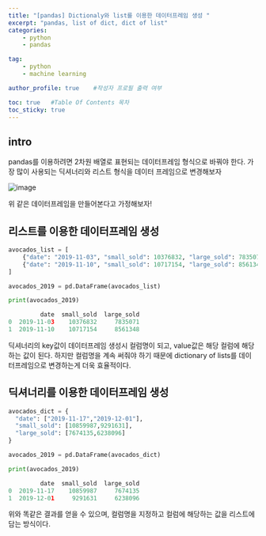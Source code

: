 ```yaml
---
title: "[pandas] Dictionaly와 list를 이용한 데이터프레임 생성 "
excerpt: "pandas, list of dict, dict of list"
categories:
    - python
    - pandas

tag:
    - python
    - machine learning

author_profile: true    #작성자 프로필 출력 여부

toc: true   #Table Of Contents 목차 
toc_sticky: true
---
```


## intro
pandas를 이용하려면 2차원 배열로 표현되는 데이터프레임 형식으로 바꿔야 한다. 가장 많이 사용되는 딕셔너리와 리스트 형식을 데이터 프레임으로 변경해보자

![image](https://user-images.githubusercontent.com/81638919/132942510-7ad9a61e-e336-4dbb-8f5b-a4a1a33846cf.png)

위 같은 데이터프레임을 만들어본다고 가정해보자!

## 리스트를 이용한 데이터프레임 생성
```python
avocados_list = [
    {"date": "2019-11-03", "small_sold": 10376832, "large_sold": 7835071},
    {"date": "2019-11-10", "small_sold": 10717154, "large_sold": 8561348}
]

avocados_2019 = pd.DataFrame(avocados_list)

print(avocados_2019)
```

```python
         date  small_sold  large_sold
0  2019-11-03    10376832     7835071
1  2019-11-10    10717154     8561348
```
딕셔너리의 key값이 데이터프레임 생성시 컬럼명이 되고, value값은 해당 컬럼에 해당하는 값이 된다. 하지만 컬럼명을 계속 써줘야 하기 때문에 dictionary of lists를 데이터프레임으로 변경하는게 더욱 효율적이다.

## 딕셔너리를 이용한 데이터프레임 생성

```python
avocados_dict = {
  "date": ["2019-11-17","2019-12-01"],
  "small_sold": [10859987,9291631],
  "large_sold": [7674135,6238096]
}

avocados_2019 = pd.DataFrame(avocados_dict)

print(avocados_2019)
```

```python
         date  small_sold  large_sold
0  2019-11-17    10859987     7674135
1  2019-12-01     9291631     6238096
```
위와 똑같은 결과를 얻을 수 있으며, 컬럼명을 지정하고 컬럼에 해당하는 값을 리스트에 담는 방식이다.
